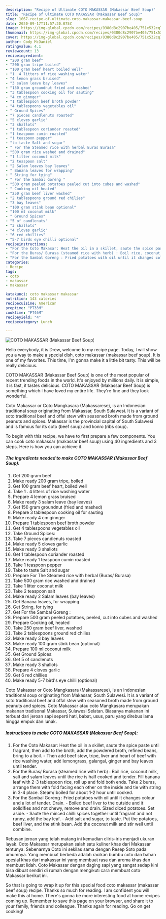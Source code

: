 ```yaml
---
description: "Recipe of Ultimate COTO MAKASSAR (Makassar Beef Soup)"
title: "Recipe of Ultimate COTO MAKASSAR (Makassar Beef Soup)"
slug: 1067-recipe-of-ultimate-coto-makassar-makassar-beef-soup
date: 2020-09-17T11:57:20.075Z
image: https://img-global.cpcdn.com/recipes/0380d8c2907be405/751x532cq70/coto-makassar-makassar-beef-soup-recipe-main-photo.jpg
thumbnail: https://img-global.cpcdn.com/recipes/0380d8c2907be405/751x532cq70/coto-makassar-makassar-beef-soup-recipe-main-photo.jpg
cover: https://img-global.cpcdn.com/recipes/0380d8c2907be405/751x532cq70/coto-makassar-makassar-beef-soup-recipe-main-photo.jpg
author: Cody McDaniel
ratingvalue: 4.1
reviewcount: 13
recipeingredient:
- "200 gram beef"
- "200 gram tripe boiled"
- "100 gram beef heart boiled well"
- "1  4 litters of rice washing water"
- "4 lemon grass bruised"
- "3 salam leave bay leaves"
- "150 gram groundnut fried and mashed"
- "3 tablespoon cooking oil for sauting"
- "4 cm ginnger"
- "1 tablespoon beef broth powder"
- "4 tablespoons vegetables oil"
- " Ground Spices"
- "7 pieces candlenuts roasted"
- "5 cloves garlic"
- "3 shallots"
- "1 tablespoon coriander roasted"
- "1 teaspoon cumin roasted"
- "1 teaspoon pepper"
- "to taste Salt and sugar"
- " For The Steamed rice with herbal Buras Burasa"
- "500 gram rice washed and drained"
- "1 litter coconut milk"
- "2 teaspoon salt"
- "2 Salam leaves bay leaves"
- " Banana leaves for wrapping"
- " String for tying"
- " For the Sambal Goreng "
- "500 gram peeled potatoes peeled cut into cubes and washed"
- " Cooking oil heated"
- "250 gram beef liver washed"
- "2 tablespoons ground red chilies"
- "3 bay leaves"
- "100 gram stink bean optional"
- "100 ml coconut milk"
- " Ground Spices"
- "5 of candlenuts"
- "3 shallots"
- "4 cloves garlic"
- "6 red chillies"
- "5-7 birds eye chilli optional"
recipeinstructions:
- "For the Coto Makasar: Heat the oil in a skillet, saute the spice paste until fragrant, then add to the broth, add the powdered broth, refined beans, bring to a boil. Then add beef stew, tripe, liver and heart of beef with rice washing water, add lemongrass, galangal, ginger and bay leaves until tender."
- "For the Buras/ Burasa (steamed rice with herb) : Boil rice, coconut milk, salt and salam leaves until the rice is half cooked and tender. Fill banana leaf with 2-3 tablespoon rice, roll up and fold both ends. Take 2 buras, arrange them with fold facing each other on the inside and tie with string in 3-4 place. Steam/ boiled for about 1-2 hour until cooked."
- "For the Sambal Goreng : Fried potatoes with oil until it changes colour and a lot of tender. Drain. Boiled beef liver to the outside and it solidifies and not chewy, remove and drain. Sized diced potatoes. Set aside. Saute the minced chilli spices together until fragrant and not runny, add the bay leaf. Add salt and sugar, to taste. Put the potatoes, beef liver, and the stink bean. Add the coconut milk and stir well until combine."
categories:
- Recipe
tags:
- coto
- makassar
- makassar

katakunci: coto makassar makassar 
nutrition: 143 calories
recipecuisine: American
preptime: "PT33M"
cooktime: "PT46M"
recipeyield: "4"
recipecategory: Lunch

---
```



![COTO MAKASSAR (Makassar Beef Soup)](https://img-global.cpcdn.com/recipes/0380d8c2907be405/751x532cq70/coto-makassar-makassar-beef-soup-recipe-main-photo.jpg)

Hello everybody, it is Drew, welcome to my recipe page. Today, I will show you a way to make a special dish, coto makassar (makassar beef soup). It is one of my favorites. This time, I'm gonna make it a little bit tasty. This will be really delicious.

COTO MAKASSAR (Makassar Beef Soup) is one of the most popular of recent trending foods in the world. It's enjoyed by millions daily. It is simple, it is fast, it tastes delicious. COTO MAKASSAR (Makassar Beef Soup) is something which I have loved my entire life. They're fine and they look wonderful.

Coto Makassar or Coto Mangkasara (Makassarese), is an Indonesian traditional soup originating from Makassar, South Sulawesi. It is a variant of soto traditional beef and offal stew with seasoned broth made from ground peanuts and spices. Makassar is the provincial capital of South Sulawesi and is famous for its coto (beef soup) and konro (ribs soup).


To begin with this recipe, we have to first prepare a few components. You can cook coto makassar (makassar beef soup) using 40 ingredients and 3 steps. Here is how you can achieve it.

<!--inarticleads1-->

##### The ingredients needed to make COTO MAKASSAR (Makassar Beef Soup):

1. Get 200 gram beef
1. Make ready 200 gram tripe, boiled
1. Get 100 gram beef heart, boiled well
1. Take 1 . 4 litters of rice washing water
1. Prepare 4 lemon grass bruised
1. Make ready 3 salam leave (bay leaves)
1. Get 150 gram groundnut (fried and mashed)
1. Prepare 3 tablespoon cooking oil for sauting
1. Make ready 4 cm ginnger
1. Prepare 1 tablespoon beef broth powder
1. Get 4 tablespoons vegetables oil
1. Take  Ground Spices:
1. Take 7 pieces candlenuts roasted
1. Make ready 5 cloves garlic
1. Make ready 3 shallots
1. Get 1 tablespoon coriander roasted
1. Make ready 1 teaspoon cumin roasted
1. Take 1 teaspoon pepper
1. Take to taste Salt and sugar
1. Prepare  For The Steamed rice with herbal (Buras/ Burasa)
1. Take 500 gram rice washed and drained
1. Take 1 litter coconut milk
1. Take 2 teaspoon salt
1. Make ready 2 Salam leaves (bay leaves)
1. Get  Banana leaves, for wrapping
1. Get  String, for tying
1. Get  For the Sambal Goreng :
1. Prepare 500 gram peeled potatoes, peeled, cut into cubes and washed
1. Prepare  Cooking oil, heated
1. Take 250 gram beef liver, washed
1. Take 2 tablespoons ground red chilies
1. Make ready 3 bay leaves
1. Make ready 100 gram stink bean (optional)
1. Prepare 100 ml coconut milk
1. Get  Ground Spices:
1. Get 5 of candlenuts
1. Make ready 3 shallots
1. Prepare 4 cloves garlic
1. Get 6 red chillies
1. Make ready 5-7 bird&#39;s eye chilli (optional)


Coto Makassar or Coto Mangkasara (Makassarese), is an Indonesian traditional soup originating from Makassar, South Sulawesi. It is a variant of soto traditional beef and offal stew with seasoned broth made from ground peanuts and spices. Coto Makassar atau coto Mangkasara merupakan makanan tradisonal Makassar, Sulawesi Selatan. Biasanya makanan ini terbuat dari jeroan sapi seperti hati, babat, usus, paru yang direbus lama hingga empuk dan lunak. 

<!--inarticleads2-->

##### Instructions to make COTO MAKASSAR (Makassar Beef Soup):

1. For the Coto Makasar: Heat the oil in a skillet, saute the spice paste until fragrant, then add to the broth, add the powdered broth, refined beans, bring to a boil. - Then add beef stew, tripe, liver and heart of beef with rice washing water, add lemongrass, galangal, ginger and bay leaves until tender.
1. For the Buras/ Burasa (steamed rice with herb) : Boil rice, coconut milk, salt and salam leaves until the rice is half cooked and tender. Fill banana leaf with 2-3 tablespoon rice, roll up and fold both ends. Take 2 buras, arrange them with fold facing each other on the inside and tie with string in 3-4 place. Steam/ boiled for about 1-2 hour until cooked.
1. For the Sambal Goreng : Fried potatoes with oil until it changes colour and a lot of tender. Drain. - Boiled beef liver to the outside and it solidifies and not chewy, remove and drain. Sized diced potatoes. Set aside. - Saute the minced chilli spices together until fragrant and not runny, add the bay leaf. - Add salt and sugar, to taste. Put the potatoes, beef liver, and the stink bean. Add the coconut milk and stir well until combine.


Rebusan jeroan yang telah matang ini kemudian diiris-iris menjadi ukuran layak. Coto Makassar merupakan salah satu kuliner khas dari Makassar tentunya. Sebenarnya Coto ini sekilas sama dengan Resep Soto pada umumnya. Yang membuat berbeda adalah racikan bumbu coto dan bahan spesial khas dari makassar ini yang membuat rasa dan aroma khas dan membuat lidah. Coto Makassar dengan daging sapi yang sangat sedap kini bisa dibuat sendiri di rumah dengan mengikuti cara membuat coto Makassar berikut ini. 

So that is going to wrap it up for this special food coto makassar (makassar beef soup) recipe. Thanks so much for reading. I am confident you will make this at home. There's gonna be more interesting food at home recipes coming up. Remember to save this page on your browser, and share it to your family, friends and colleague. Thanks again for reading. Go on get cooking!
